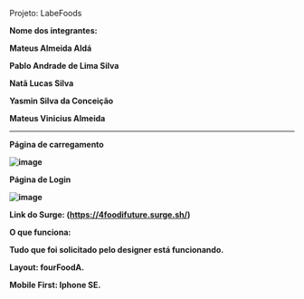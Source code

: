 Projeto:
LabeFoods


<strong>Nome dos integrantes:<strong>

Mateus Almeida Aldá

Pablo Andrade de Lima Silva

Natã Lucas Silva

Yasmin Silva da Conceição

Mateus Vinicius Almeida


___________________________________________________________
  Página de carregamento
  
 ![image](https://user-images.githubusercontent.com/98767110/171866554-27348253-a7a5-4923-bbea-c097c7bf6331.png)
  
  
  Página de Login
  
  ![image](https://user-images.githubusercontent.com/98767110/171866906-f180f2f2-03af-406b-8f0e-ff9a5493b270.png)


  
Link do Surge: (https://4foodifuture.surge.sh/)

O que funciona:

Tudo que foi solicitado pelo designer está funcionando.


Layout: fourFoodA.

Mobile First: Iphone SE.




